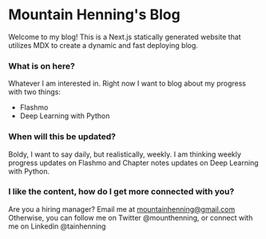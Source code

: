 # Mountain Henning's Blog
Welcome to my blog! This is a Next.js statically generated website that utilizes MDX to create a dynamic and fast deploying blog.

### What is on here?
Whatever I am interested in. Right now I want to blog about my progress with two things:

- Flashmo
- Deep Learning with Python

### When will this be updated?
Boldy, I want to say daily, but realistically, weekly. I am thinking weekly progress updates on Flashmo and Chapter notes updates on Deep Learning with Python.

### I like the content, how do I get more connected with you?
Are you a hiring manager? Email me at mountainhenning@gmail.com
Otherwise, you can follow me on Twitter @mounthenning, or connect with me on Linkedin @tainhenning
